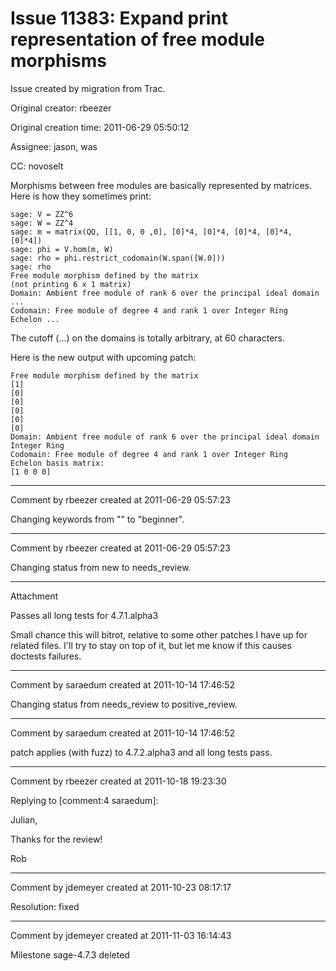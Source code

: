 # Issue 11383: Expand print representation of free module morphisms

Issue created by migration from Trac.

Original creator: rbeezer

Original creation time: 2011-06-29 05:50:12

Assignee: jason, was

CC:  novoselt

Morphisms between free modules are basically represented by matrices.  Here is how they sometimes print:


```
sage: V = ZZ^6
sage: W = ZZ^4
sage: m = matrix(QQ, [[1, 0, 0 ,0], [0]*4, [0]*4, [0]*4, [0]*4, [0]*4])
sage: phi = V.hom(m, W)
sage: rho = phi.restrict_codomain(W.span([W.0]))
sage: rho
Free module morphism defined by the matrix
(not printing 6 x 1 matrix)
Domain: Ambient free module of rank 6 over the principal ideal domain ...
Codomain: Free module of degree 4 and rank 1 over Integer Ring
Echelon ...
```


The cutoff (...) on the domains is totally arbitrary, at 60 characters.

Here is the new output with upcoming patch:


```
Free module morphism defined by the matrix
[1]
[0]
[0]
[0]
[0]
[0]
Domain: Ambient free module of rank 6 over the principal ideal domain Integer Ring
Codomain: Free module of degree 4 and rank 1 over Integer Ring
Echelon basis matrix:
[1 0 0 0]
```



---

Comment by rbeezer created at 2011-06-29 05:57:23

Changing keywords from "" to "beginner".


---

Comment by rbeezer created at 2011-06-29 05:57:23

Changing status from new to needs_review.


---

Attachment

Passes all long tests for 4.7.1.alpha3

Small chance this will bitrot, relative to some other patches I have up for related files.  I'll try to stay on top of it, but let me know if this causes doctests failures.


---

Comment by saraedum created at 2011-10-14 17:46:52

Changing status from needs_review to positive_review.


---

Comment by saraedum created at 2011-10-14 17:46:52

patch applies (with fuzz) to 4.7.2.alpha3 and all long tests pass.


---

Comment by rbeezer created at 2011-10-18 19:23:30

Replying to [comment:4 saraedum]:

Julian,

Thanks for the review!

Rob


---

Comment by jdemeyer created at 2011-10-23 08:17:17

Resolution: fixed


---

Comment by jdemeyer created at 2011-11-03 16:14:43

Milestone sage-4.7.3 deleted
